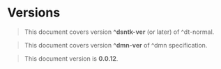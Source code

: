 # Versions

> This document covers version **^dsntk-ver** (or later) of ^dt-normal.

> This document covers version **^dmn-ver** of ^dmn specification.

> This document version is **0.0.12**.
